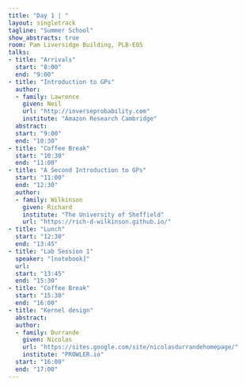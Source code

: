 ```yaml
---
title: "Day 1 | "
layout: singletrack
tagline: "Summer School"
show_abstracts: true
room: Pam Liversidge Building, PLB-E05
talks:
- title: "Arrivals"
  start: "8:00"
  end: "9:00"
- title: "Introduction to GPs"
  author:
  - family: Lawrence
    given: Neil
    url: "http://inverseprobability.com"
    institute: "Amazon Research Cambridge"
  abstract:
  start: "9:00"
  end: "10:30"
- title: "Coffee Break"
  start: "10:30"
  end: "11:00"
- title: "A Second Introduction to GPs"
  start: "11:00"
  end: "12:30"
  author:
  - family: Wilkinson
    given: Richard
    institute: "The University of Sheffield"
    url: "https://rich-d-wilkinson.github.io/"
- title: "Lunch"
  start: "12:30"
  end: "13:45"
- title: "Lab Session 1"
  speaker: "[notebook]"
  url:
  start: "13:45"
  end: "15:30"
- title: "Coffee Break"
  start: "15:30"
  end: "16:00"
- title: "Kernel design"
  abstract:
  author:
  - family: Durrande
    given: Nicolas
    url: "https://sites.google.com/site/nicolasdurrandehomepage/"
    institute: "PROWLER.io"
  start: "16:00"
  end: "17:00"
---
```

